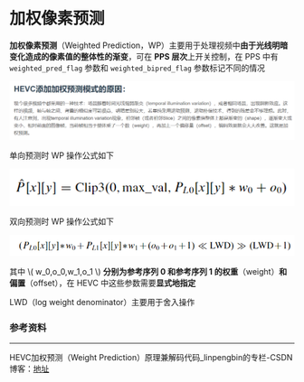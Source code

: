 # 加权像素预测

**加权像素预测**（Weighted Prediction，WP）主要用于处理视频中**由于光线明暗变化造成的像素值的整体性的渐变**，可在 **PPS 层次**上开关控制，在 PPS 中有 `weighted_pred_flag` 参数和 `weighted_bipred_flag` 参数标记不同的情况

![4_6_加权像素预测_0](<markdown_images/4_6_加权像素预测_0.png>)

单向预测时 WP 操作公式如下

![4_6_加权像素预测_1](<markdown_images/4_6_加权像素预测_1.png>)

双向预测时 WP 操作公式如下

![4_6_加权像素预测_2](<markdown_images/4_6_加权像素预测_2.png>)

其中 \\( w_0,o_0,w_1,o_1 \\) **分别为参考序列 0 和参考序列 1 的权重**（weight）**和偏置**（offset），在 HEVC 中这些参数需要**显式地指定**

LWD（log weight denominator）主要用于舍入操作

### 参考资料

---

HEVC加权预测（Weight Prediction）原理兼解码代码_linpengbin的专栏-CSDN博客：[地址](https://blog.csdn.net/linpengbin/article/details/49497287)